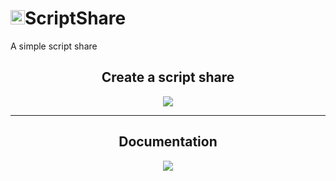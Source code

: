 <h1><img src="https://scriptshare.tk/assets/logo.png" width="23px" />ScriptShare</h1>
A simple script share
<center>
  <h2>Create a script share</h2>
  <img src="https://i.imgur.com/daaMLNL.png" />
  <hr/>
  <h2>Documentation</h2>
  <img src="https://i.imgur.com/fQQJmh5.png" />
</center>

